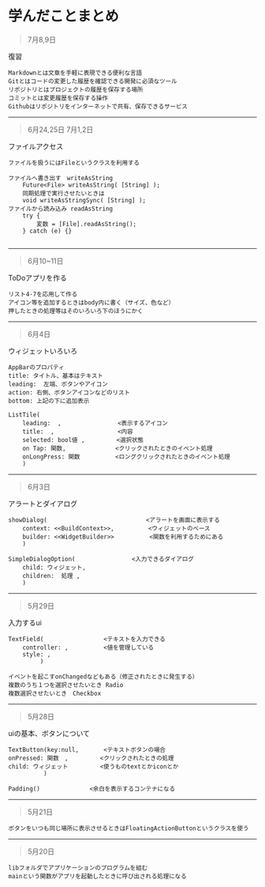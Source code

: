# 学んだことまとめ

>7月8,9日

復習

```
Markdownとは文章を手軽に表現できる便利な言語
Gitとはコードの変更した履歴を確認できる開発に必須なツール
リポジトリとはプロジェクトの履歴を保存する場所
コミットとは変更履歴を保存する操作
Githubはリポジトリをインターネットで共有、保存できるサービス
```

***

>6月24,25日 7月1,2日

ファイルアクセス
```
ファイルを扱うにはFileというクラスを利用する

ファイルへ書き出す　writeAsString
    Future<File> writeAsString( [String] );
    同期処理で実行させたいときは
    void writeAsStringSync( [String] );
ファイルから読み込み readAsString
    try {
        変数 = [File].readAsString();
    } catch (e) {}
    
```

***

>6月10~11日

ToDoアプリを作る
```
リスト4-7を応用して作る
アイコン等を追加するときはbody内に書く（サイズ、色など）
押したときの処理等はそのいろいろ下のほうにかく
```

***

>6月4日

ウィジェットいろいろ
```
AppBarのプロパティ
title: タイトル、基本はテキスト
leading:  左端、ボタンやアイコン
action: 右側、ボタンアイコンなどのリスト
bottom: 上記の下に追加表示

ListTile(
    leading:  ,                <表示するアイコン
    title:  ,                  <内容
    selected: bool値 ,         <選択状態
    on Tap: 関数,              <クリックされたときのイベント処理
    onLongPress: 関数          <ロングクリックされたときのイベント処理
    )
```

***

>6月3日

アラートとダイアログ
```
showDialog(                            <アラートを画面に表示する
    context: <<BuildContext>>,        　<ウィジェットのベース
    builder: <<WidgetBuilder>>          <関数を利用するためにある
    )

SimpleDialogOption(                <入力できるダイアログ
    child: ウィジェット,
    children:  処理 ,
    )

```

***

>5月29日

入力するui
```
TextField(                 <テキストを入力できる
    controller: ,          <値を管理している
    style: ,               
         )

イベントを起こすonChangedなどもある（修正されたときに発生する）
複数のうち１つを選択させたいとき Radio
複数選択させたいとき　Checkbox
```
***

>5月28日

uiの基本、ボタンについて
```
TextButton(key:null,       <テキストボタンの場合
onPressed: 関数　,         <クリックされたときの処理
child: ウィジェット         <使うものtextとかiconとか
          )

Padding()              <余白を表示するコンテナになる
```
***

>5月21日
```
ボタンをいつも同じ場所に表示させるときはFloatingActionButtonというクラスを使う
```
***
>5月20日

```
libフォルダでアプリケーションのプログラムを組む
mainという関数がアプリを起動したときに呼び出される処理になる
```
